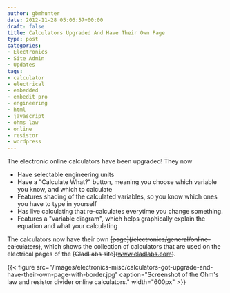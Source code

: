 ```yaml
---
author: gbmhunter
date: 2012-11-28 05:06:57+00:00
draft: false
title: Calculators Upgraded And Have Their Own Page
type: post
categories:
- Electronics
- Site Admin
- Updates
tags:
- calculator
- electrical
- embedded
- embedit pro
- engineering
- html
- javascript
- ohms law
- online
- resistor
- wordpress
---
```


The electronic online calculators have been upgraded! They now

* Have selectable engineering units
* Have a "Calculate What?" button, meaning you choose which variable you know, and which to calculate
* Features shading of the calculated variables, so you know which ones you have to type in yourself
* Has live calculating that re-calculates everytime you change something.
* Features a "variable diagram", which helps graphically explain the equation and what your calculating

The calculators now have their own ~~\[page\](/electronics/general/online-calculators)~~, which shows the collection of calculators that are used on the electrical pages of the ~~\[CladLabs site\](www.cladlabs.com)~~.

{{< figure src="/images/electronics-misc/calculators-got-upgrade-and-have-their-own-page-with-border.jpg" caption="Screenshot of the Ohm's law and resistor divider online calculators."  width="600px" >}}
